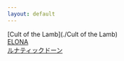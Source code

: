 ```yaml
---
layout: default
---
```


[Cult of the Lamb](./Cult of the Lamb)  
[ELONA](./ELONA)  
[ルナティックドーン](./ルナティックドーン)  
